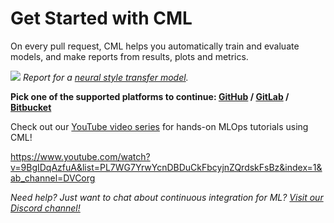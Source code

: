 # Get Started with CML

On every pull request, CML helps you automatically train and evaluate models,
and make reports from results, plots and metrics.

![](/img/cml_neural_transfer.png) _Report for a [neural style transfer model]._

**Pick one of the supported platforms to continue: [GitHub](/doc/start/github) /
[GitLab](/doc/start/github) / [Bitbucket](/doc/start/github)**

<admon type="tip">

Check out our [YouTube video series] for hands-on MLOps tutorials using CML!

https://www.youtube.com/watch?v=9BgIDqAzfuA&list=PL7WG7YrwYcnDBDuCkFbcyjnZQrdskFsBz&index=1&ab_channel=DVCorg

[youtube video series]:
  https://www.youtube.com/playlist?list=PL7WG7YrwYcnDBDuCkFbcyjnZQrdskFsBz

</admon>

_Need help? Just want to chat about continuous integration for ML?
[Visit our Discord channel!](https://cml.dev/chat)_

[neural style transfer model]: https://github.com/iterative/cml_cloud_case
